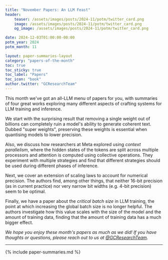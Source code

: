 ```yaml
---
title: "November Papers: An LLM Feast"
header:
    teaser: /assets/images/posts/2024-11/potm/twitter_card.png
    image: /assets/images/posts/2024-11/potm/twitter_card.png
    og_image: /assets/images/posts/2024-11/potm/twitter_card.png

date: 2024-12-03T01:00:00-00:00
potm_year: 2024
potm_month: 11

layout: paper-summaries-layout
category: "papers-of-the-month"
toc: true
toc_sticky: true
toc_label: "Papers"
toc_icon: "book"
author.twitter: "GCResearchTeam"
---
```


This month we've got an all-LLM menu of papers for you, with summaries of four great works exploring many different aspects of crafting systems for LLM training and inference.

We start with the surprising result that removing a single weight out of billions can completely ruin a model's ability to generate coherent text. Dubbed "super weights", preserving these weights is essential when quantising models to lower precision.

Also, we discuss how researchers at Meta explored using _context parallelism_, where the hidden states of the tokens are split across multiple processors and attention is computed using collective operations. They experiment with multiple strategies and find that different strategies should be used during different phases of inference.

Next, we cover an extension of scaling laws to account for numerical precision. The authors find, among other things, that neither 16-bit precision (as in current practice) nor very narrow bit widths (e.g. 4-bit precision) seem to be optimal.

Finally, we have a paper about the _critical batch size_ in LLM training, the point at which increasing the global batch size is no longer helpful. The authors investigate how this value scales with the size of the model and the amount of training data, finding that the amount of training data has a much bigger effect.

*We hope you enjoy these month's papers as much as we did! If you have thoughts or questions, please reach out to us at [@GCResearchTeam](https://x.com/GCResearchTeam).*

---

{% include paper-summaries.md %}
